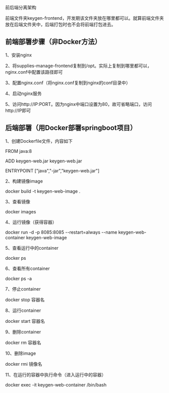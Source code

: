 前后端分离架构

前端文件夹keygen-frontend，开发期该文件夹放在哪里都可以。就算前端文件夹放在后端文件夹中，后端打包时也不会将前端打包进去。

## 前端部署步骤（非Docker方法） 

1、安装nginx 

2、将supplies-manage-frontend复制到/opt。实际上复制到哪里都可以，nginx.conf中配置该路径即可 

3、配置nginx.conf（将nginx.conf复制到nginx的conf目录中） 

4、启动nginx服务 

5、访问http://IP:PORT。因为nginx中端口设置为80，故可省略端口，访问http://IP即可 

## 后端部署（用Docker部署springboot项目） 

1、创建Dockerfile文件，内容如下 

FROM java:8 

ADD keygen-web.jar keygen-web.jar 

ENTRYPOINT ["java","-jar","keygen-web.jar"] 

2、构建镜像image 

docker build -t keygen-web-image . 

3、查看镜像 

docker images 

4、运行镜像（获得容器） 

docker run -d -p 8085:8085 --restart=always --name keygen-web-container keygen-web-image 

5、查看运行中的container 

docker ps 

6、查看所有container 

docker ps -a

7、停止container 

docker stop 容器名 

8、运行container 

docker start 容器名 

9、删除container 

docker rm 容器名 

10、删除image 

docker rmi 镜像名 

11、在运行的容器中执行命令（进入运行中的容器） 

docker exec -it keygen-web-container /bin/bash

